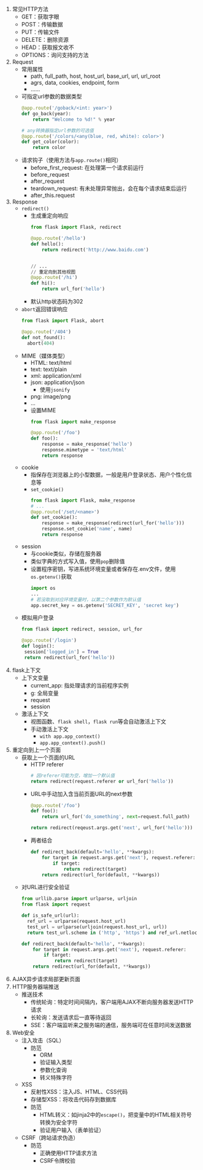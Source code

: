 1. 常见HTTP方法
    * GET：获取字眼
    * POST：传输数据
    * PUT：传输文件
    * DELETE：删除资源
    * HEAD：获取报文收不
    * OPTIONS：询问支持的方法
1. Request
    * 常用属性
        * path, full_path, host, host_url, base_url, url, url_root
        * agrs, data, cookies, endpoint, form
        * ......
    * 可指定url参数的数据类型
        ```python
        @app.route('/goback/<int: year>')
        def go_back(year):
            return "Welcome to %d!" % year
        
        # any转换器指定url参数的可选值
        @app.route('/colors/<any(blue, red, white): color>')
        def get_color(color):
            return color
        ```
    * 请求钩子（使用方法与`app.route()`相同）
        * before_first_request: 在处理第一个请求前运行
        * before_request
        * after_request
        * teardown_request: 有未处理异常抛出，会在每个请求结束后运行
        * after_this.request
1. Response
   * `redirect()`
     * 生成重定向响应
        ```python
        from flask import Flask, redirect

        @app.route('/hello')
        def hello():
            return redirect('http://www.baidu.com')


        // ...
        // 重定向到其他视图
        @app.route('/hi')
        def hi():
            return url_for('hello')
        ```  
      * 默认http状态码为302
    * `abort`返回错误响应
      ```python
      from flask import Flask, abort

      @app.route('/404')
      def not_found():
        abort(404)
    * MIME（媒体类型）
      * HTML: text/html
      * text: text/plain
      * xml: application/xml
      * json: application/json
        * 使用`jsonify`
      * png: image/png
      * ...
      * 设置MIME
        ```python
        from flask import make_response

        @app.route('/foo')
        def foo():
            response = make_response('hello')
            response.mimetype = 'text/html'
            return response
        ```
    * cookie
      * 指保存在浏览器上的小型数据，一般是用户登录状态、用户个性化信息等
      * `set_cookie()`
        ```python
        from flask import Flask, make_response
        # ...
        @app.route('/set/<name>')
        def set_cookie():
            response = make_response(redirect(url_for('hello')))
            response.set_cookie('name', name)
            return response
        ```
    * session
      * 与cookie类似，存储在服务器
      * 类似字典的方式写入值，使用`pop`删除值
      * 设置程序密钥，写进系统环境变量或者保存在.env文件，使用`os.getenv()`获取
        ```python
        import os
        ...
        # 若没取到对应环境变量时，以第二个参数作为默认值
        app.secret_key = os.getenv('SECRET_KEY', 'secret key')
        ```
     * 模拟用户登录
       ```python
       from flask import redirect, session, url_for

       @app.route('/login')
       def login():
        session['logged_in'] = True
        return redirect(url_for('hello'))
        ```
1. flask上下文
    * 上下文变量
      * current_app: 指处理请求的当前程序实例
      * g: 全局变量
      * request
      * session
    * 激活上下文
      * 视图函数、`flask shell`，`flask run`等会自动激活上下文
      * 手动激活上下文
        * `with app.app_context()`
        * `app.app_context().push()`
1. 重定向到上一个页面
   * 获取上一个页面的URL
     * HTTP referer
       ```python
       # 因referer可能为空，增加一个默认值
       return redirect(request.referer or url_for('hello'))
       ```
      * URL中手动加入含当前页面URL的next参数
        ```python
        @app.route('/foo')
        def foo():
            return url_for('do_something', next=request.full_path)
        ```
        ```python
        return redirect(reqeust.args.get('next', url_for('hello')))
        ```
      * 两者结合
        ```python
        def redirect_back(default='hello', **kwargs):
            for target in request.args.get('next'), request.referer:
                if target:
                    return redirect(target)
            return redirect(url_for(default, **kwargs))
        ```
    * 对URL进行安全验证
      ```python
      from urllib.parse import urlparse, urljoin
      from flask import request

      def is_safe_url(url):
        ref_url = urlparse(request.host_url)
        test_url = urlparse(urljoin(request.host_url, url))
        return test_url.scheme in ('http', 'https') and ref_url.netloc == test_url.netloc
      ```
        ```python
        def redirect_back(default='hello', **kwargs):
            for target in request.args.get('next'), request.referer:
                if target:
                    return redirect(target)
            return redirect(url_for(default, **kwargs))
        ```
1. AJAX异步请求局部更新页面
2. HTTP服务器端推送
    * 推送技术
      * 传统轮询：特定时间间隔内，客户端用AJAX不断向服务器发送HTTP请求
      * 长轮询：发送请求后一直等待返回
      * SSE：客户端监听来之服务端的通信，服务端可在任意时间发送数据
1. Web安全
    * 注入攻击（SQL）
      * 防范
        * ORM
        * 验证输入类型
        * 参数化查询
        * 转义特殊字符
    * XSS
      * 反射性XSS：注入JS、HTML、CSS代码
      * 存储型XSS：将攻击代码存到数据库
      * 防范
        * HTML转义：如jinja2中的`escape()`，把变量中的HTML相关符号转换为安全字符
        * 验证用户输入（表单验证）
    * CSRF（跨站请求伪造）
      * 防范
        * 正确使用HTTP请求方法
        * CSRF令牌校验